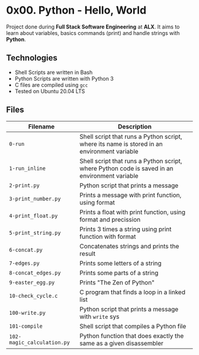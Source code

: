 # 0x00. Python - Hello, World
Project done during **Full Stack Software Engineering** at **ALX**. It aims to learn about variables, basics commands (print) and handle strings with **Python**.

## Technologies
* Shell Scripts are written in Bash
* Python Scripts are written with Python 3
* C files are compiled using `gcc`
* Tested on Ubuntu 20.04 LTS

## Files
| Filename | Description |
| -------- | ----------- |
| `0-run` | Shell script that runs a Python script, where its name is stored in an environment variable |
| `1-run_inline` | Shell script that runs a Python script, where Python code is saved in an environment variable |
| `2-print.py` | Python script that prints a message |
| `3-print_number.py` | Prints a message with print function, using format |
| `4-print_float.py` | Prints a float with print function, using format and precission |
| `5-print_string.py` | Prints 3 times a string using print function with format |
| `6-concat.py` | Concatenates strings and prints the result |
| `7-edges.py` | Prints some letters of a string |
| `8-concat_edges.py` | Prints some parts of a string |
| `9-easter_egg.py` | Prints "The Zen of Python" |
| `10-check_cycle.c` | C program that finds a loop in a linked list |
| `100-write.py` | Python script that prints a message with `write` sys |
| `101-compile` | Shell script that compiles a Python file |
| `102-magic_calculation.py` | Python function that does exactly the same as a given disassembler |
